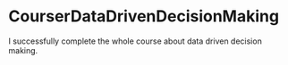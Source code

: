 # CourserDataDrivenDecisionMaking

I successfully complete the whole course about data driven decision making.

